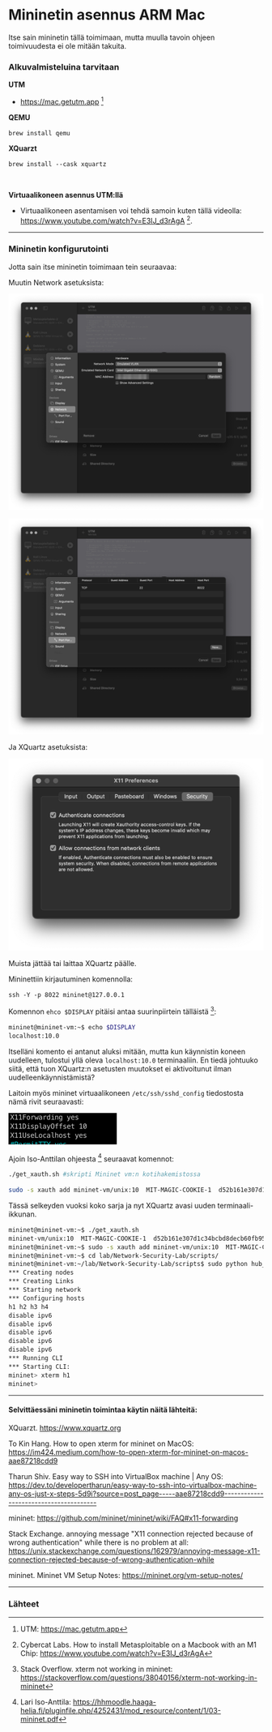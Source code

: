 # Mininetin asennus ARM Mac

Itse sain mininetin tällä toimimaan, mutta muulla tavoin ohjeen toimivuudesta ei ole mitään takuita. 

### Alkuvalmisteluina tarvitaan

**UTM**

- https://mac.getutm.app [^1]

**QEMU**

```
brew install qemu
```

**XQuarzt** 

```
brew install --cask xquartz
```

<br>

**Virtuaalikoneen asennus UTM:llä**

- Virtuaalikoneen asentamisen voi tehdä samoin kuten tällä videolla: https://www.youtube.com/watch?v=E3IJ_d3rAgA [^2].

---

### Mininetin konfigurutointi

Jotta sain itse mininetin toimimaan tein seuraavaa:

Muutin Network asetuksista:

![img.png](img.png)

![img_1.png](img_1.png)

Ja XQuartz asetuksista:

![img_3.png](../img/h5-lab/img_3.png)

Muista jättää tai laittaa XQuartz päälle. 

Mininettiin kirjautuminen komennolla:

```
ssh -Y -p 8022 mininet@127.0.0.1
```

Komennon `ehco $DISPLAY` pitäisi antaa suurinpiirtein tälläistä [^4]:

```bash
mininet@mininet-vm:~$ echo $DISPLAY
localhost:10.0
```

Itselläni komento ei antanut aluksi mitään, mutta kun käynnistin koneen uudelleen, tulostui yllä oleva `localhost:10.0` terminaaliin. En tiedä johtuuko siitä, että tuon XQuartz:n asetusten muutokset ei aktivoitunut ilman uudelleenkäynnistämistä?

Laitoin myös mininet virtuaalikoneen `/etc/ssh/sshd_config` tiedostosta nämä rivit seuraavasti:

![img.png](../img/h5-lab/img.png)

Ajoin Iso-Anttilan ohjeesta [^3] seuraavat komennot:

```bash
./get_xauth.sh #skripti Mininet vm:n kotihakemistossa
```

```bash
sudo -s xauth add mininet-vm/unix:10  MIT-MAGIC-COOKIE-1  d52b161e307d1c34bcbd8decb60fb95a #aiemman  komennon tuloste
```

Tässä selkeyden vuoksi koko sarja ja nyt XQuartz avasi uuden terminaali-ikkunan.

```bash
mininet@mininet-vm:~$ ./get_xauth.sh
mininet-vm/unix:10  MIT-MAGIC-COOKIE-1  d52b161e307d1c34bcbd8decb60fb95a
mininet@mininet-vm:~$ sudo -s xauth add mininet-vm/unix:10  MIT-MAGIC-COOKIE-1  d52b161e307d1c34bcbd8decb60fb95a
mininet@mininet-vm:~$ cd lab/Network-Security-Lab/scripts/
mininet@mininet-vm:~/lab/Network-Security-Lab/scripts$ sudo python hub_topo.py
*** Creating nodes
*** Creating Links
*** Starting network
*** Configuring hosts
h1 h2 h3 h4
disable ipv6
disable ipv6
disable ipv6
disable ipv6
disable ipv6
*** Running CLI
*** Starting CLI:
mininet> xterm h1
mininet>
```

---

#### Selvittäessäni mininetin toimintaa käytin näitä lähteitä:

XQuarzt. https://www.xquartz.org

To Kin Hang.
How to open xterm for mininet on MacOS: https://im424.medium.com/how-to-open-xterm-for-mininet-on-macos-aae87218cdd9

Tharun Shiv.
Easy way to SSH into VirtualBox machine | Any OS:
https://dev.to/developertharun/easy-way-to-ssh-into-virtualbox-machine-any-os-just-x-steps-5d9i?source=post_page-----aae87218cdd9---------------------------------------

mininet: https://github.com/mininet/mininet/wiki/FAQ#x11-forwarding

Stack Exchange. annoying message "X11 connection rejected because of wrong authentication" while there is no problem at all: https://unix.stackexchange.com/questions/162979/annoying-message-x11-connection-rejected-because-of-wrong-authentication-while

mininet. Mininet VM Setup Notes: https://mininet.org/vm-setup-notes/

---

### Lähteet

[^1]: UTM: https://mac.getutm.app

[^2]: Cybercat Labs. How to install Metasploitable on a Macbook with an M1 Chip: https://www.youtube.com/watch?v=E3IJ_d3rAgA

[^3]: Lari Iso-Anttila: https://hhmoodle.haaga-helia.fi/pluginfile.php/4252431/mod_resource/content/1/03-mininet.pdf

[^4]: Stack Overflow. xterm not working in mininet: https://stackoverflow.com/questions/38040156/xterm-not-working-in-mininet





